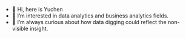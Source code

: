 - 👋 Hi, here is Yuchen
- 👀 I’m interested in data analytics and business analytics fields.
- 🌱 I’m always curious about how data digging could reflect the non-visible insight.

<!---
Co1o/Co1o is a ✨ special ✨ repository because its `README.md` (this file) appears on your GitHub profile.
You can click the Preview link to take a look at your changes.
--->
